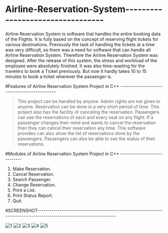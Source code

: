 # Airline-Reservation-System---------------------------------
Airline Reservation System is software that handles the entire booking data of the Flights. 
It is fully based on the concept of reserving flight tickets for various destinations. 
Previously the task of handling the tickets at a time was very difficult,
so there was a need for software that can handle all Airline Reservation System.
Therefore the Airline Reservation System was designed. After the release of this system,
the stress and workload of the employee were absolutely finished. It was also time-wasting for the travelers to book a Ticket previously.
But now it hardly takes 10 to 15 minutes to book a ticket wherever the passenger is.


#Features of Airline Reservation System Project in C++ ----------------------------------------------
> This project can be handled by anyone. Admin rights are not given to anyone.
> Reservation can be done in a very short period of time.
> This project also has the facility of canceling the reservation.
> Passengers can see the reservations of each and every seat on any flight.
> If a passenger changes their mind and wants to cancel the reservation then they can cancel their reservation any time.
> This software provides can also show the list of reservations done by the passengers.
> Passengers can also be able to see the status of their reservations.

#Modules of Airline Reservation System Project in C++ -----------------------------
1) Make Reservation.
2) Cancel Reservation.
3) Search Passenger.
4) Change Reservation.
5) Print a List.
6) Print Status Report.
7) Quit.

#SCREENSHOT---------------------------------------------------------------------------------------------------------------------

![1](https://user-images.githubusercontent.com/80871309/187224779-8d7b74f5-3b66-4657-8d22-73b4a4f4b89f.png)
![2](https://user-images.githubusercontent.com/80871309/187224802-8e65cd9d-9112-4f54-84a2-bb9d8f59f7e7.png)
![3](https://user-images.githubusercontent.com/80871309/187224875-d7c06d98-fce3-4ff7-b7d0-1ea41b7391c4.png)
![4](https://user-images.githubusercontent.com/80871309/187224899-c93300c2-3c59-427e-a584-6509d9304bd4.png)
![5](https://user-images.githubusercontent.com/80871309/187224915-744fefa3-4d85-4604-bc3c-7a1b71a5f801.png)
